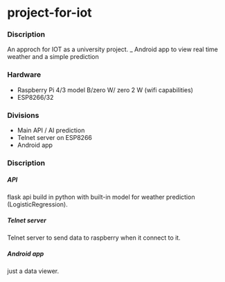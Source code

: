 # project-for-iot

### Discription
An approch for IOT as a university project. _
Android app to view real time weather and a simple prediction

### Hardware
  
  - Raspberry Pi 4/3 model B/zero W/ zero 2 W (wifi capabilities)
  - ESP8266/32


### Divisions

  - Main API / AI prediction
  - Telnet server on ESP8266 
  - Android app


### Discription

##### API

flask api build in python with built-in model for weather prediction (LogisticRegression).

##### Telnet server

Telnet server to send data to raspberry when it connect to it.

##### Android app 

just a data viewer.

